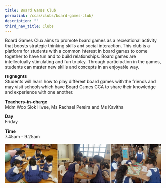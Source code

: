 ```yaml
---
title: Board Games Club
permalink: /ccas/clubs/board-games-club/
description: ""
third_nav_title: Clubs
---
```

<p>Board Games Club aims to promote board games as a recreational activity that boosts strategic thinking skills and social interaction. This club is a platform for students with a common interest in board games to come together to have fun and to build relationships. Board games are intellectually stimulating and fun to play. Through participation in the games, students can master new skills and concepts in an enjoyable way.</p>
<p><strong>Highlights<br /></strong>Students will learn how to play different board games with the friends and may visit schools which have Board Games CCA to share their knowledge and experience with one another.</p>
<p><strong>Teachers-in-charge<br /></strong>Mdm Woo Siok Hwee, Ms Rachael Pereira and Ms Kavitha</p>
<p><strong>Day<br /></strong>Friday</p>
<p><strong>Time<br /></strong>7.45am - 9.25am</p>
<img src="/images/board.jpg">